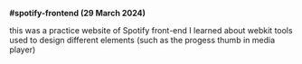 **#spotify-frontend (29 ‎March ‎2024)**

this was a practice website of Spotify front-end 
I learned about webkit tools used to design different elements (such as the progess thumb in media player)
